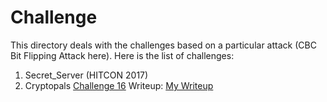 # Challenge
This directory deals with the challenges based on a particular attack (CBC Bit Flipping Attack here). Here is the list of challenges:

1. Secret_Server (HITCON 2017)
2. Cryptopals [Challenge 16](http://cryptopals.com/sets/2/challenges/16)
    Writeup: [My Writeup](https://github.com/ashutosh1206/Matasano-Crypto-Challenges/blob/master/set2/p16/exploit.py)